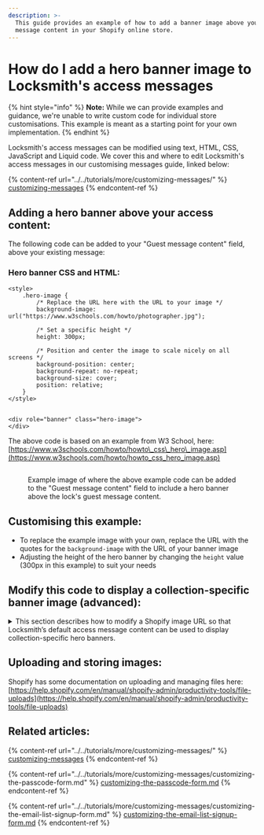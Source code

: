 ```yaml
---
description: >-
  This guide provides an example of how to add a banner image above your access
  message content in your Shopify online store.
---
```


# How do I add a hero banner image to Locksmith's access messages

{% hint style="info" %}
**Note:** While we can provide examples and guidance, we're unable to write custom code for individual store customisations. This example is meant as a starting point for your own implementation.
{% endhint %}

Locksmith's access messages can be modified using text, HTML, CSS, JavaScript and Liquid code. We cover this and where to edit Locksmith's access messages in our customising messages guide, linked below:

{% content-ref url="../../tutorials/more/customizing-messages/" %}
[customizing-messages](../../tutorials/more/customizing-messages/)
{% endcontent-ref %}

## Adding a hero banner above your access content:&#x20;

The following code can be added to your "Guest message content" field, above your existing message:

### Hero banner CSS and HTML:

```
<style>
    .hero-image {
        /* Replace the URL here with the URL to your image */
        background-image: url("https://www.w3schools.com/howto/photographer.jpg");
    
        /* Set a specific height */
        height: 300px;
        
        /* Position and center the image to scale nicely on all screens */
        background-position: center;
        background-repeat: no-repeat;
        background-size: cover;
        position: relative;
    }       
</style>
            
            
<div role="banner" class="hero-image">
</div>
```

The above code is based on an example from W3 School, here: [https://www.w3schools.com/howto/howto\_css\_hero\_image.asp](https://www.w3schools.com/howto/howto_css_hero_image.asp)

<figure><img src="../../.gitbook/assets/Screenshot 2024-12-11 at 8.10.56 pm.png" alt=""><figcaption><p>Example image of where the above example code can be added to the "Guest message content" field to include a hero banner above the lock's guest message content.</p></figcaption></figure>

## Customising this example:&#x20;

* To replace the example image with your own, replace the URL with the quotes for the `background-image` with the URL of your banner image
* Adjusting the height of the hero banner by changing the `height` value (300px in this example) to suit your needs

## Modify this code to display a collection-specific banner image (advanced):

<details>

<summary>This section describes how to modify a Shopify image URL so that Locksmith’s default access message content can be used to display collection-specific hero banners.</summary>

It’s possible to add some Liquid code if you would like to display a collection-specific banner image to multiple collections without needing to customise the above code for each image and then applying that to each collection lock.

### To set this up:

1.  **Image titles:**

    You’ll need to title each banner image with the corresponding collection handle. For example, if your collection is located at my-store.myshopify.com/collections/**collection-a**, then the image title for this collection should be **collection-a**.
2.  **Image file types:**

    Make sure all your collection banner images are of the same file type. This can be any file type compatible with [Shopify’s file requirements](https://help.shopify.com/en/manual/shopify-admin/productivity-tools/file-uploads#file-requirements) (or wherever you’ve stored your images), so long as they’re consistent.
3.  **Image file paths:**

    Images stored with Shopify will have a file path similar to the following example, where the image is titled **collection-a**:

    `https://cdn.shopify.com/s/files/1/1234/5678/9012/files/collection-a.jpeg`\


    This path should remain the same for all your images, except for the image title.
4.  **Modifying the image link:**

    You can modify a link for one of your images by replacing the image title with the following Liquid:

    `{{ collection.handle }}`\


    This will give you URL like this:

    `https://cdn.shopify.com/s/files/1/1234/5678/9012/files/{{ collection.handle }}.jpeg`
5.  **Updating the style code:**

    The URL can then be added to the background-image style element’s URL.\


    <figure><img src="../../.gitbook/assets/Screenshot 2024-12-12 at 4.41.12 pm.png" alt=""><figcaption></figcaption></figure>
6.  **Editing the default message content:**

    [Locksmith’s default access messages](../../tutorials/more/customizing-messages/#default-messages) are located in the Locksmith app’s Settings tab. By adding this modified hero banner image code to a message field in Locksmith’s settings—instead of a specific lock’s settings page—the code will apply to any lock that is using the default message.

#### **(Optional) Limiting the scope of the hero banner code to collection and product pages:**

The banner code can be wrapped in some Liquid so that it runs only on collection and product pages. Here’s an example of Liquid for this purpose:

```
{% raw %}
{% if template == "collection" or "product" %}
  banner code goes here
{% endif %}
{% endraw %}
```

</details>

## Uploading and storing images:

Shopify has some documentation on uploading and managing files here: [https://help.shopify.com/en/manual/shopify-admin/productivity-tools/file-uploads](https://help.shopify.com/en/manual/shopify-admin/productivity-tools/file-uploads)



## Related articles:

{% content-ref url="../../tutorials/more/customizing-messages/" %}
[customizing-messages](../../tutorials/more/customizing-messages/)
{% endcontent-ref %}

{% content-ref url="../../tutorials/more/customizing-messages/customizing-the-passcode-form.md" %}
[customizing-the-passcode-form.md](../../tutorials/more/customizing-messages/customizing-the-passcode-form.md)
{% endcontent-ref %}

{% content-ref url="../../tutorials/more/customizing-messages/customizing-the-email-list-signup-form.md" %}
[customizing-the-email-list-signup-form.md](../../tutorials/more/customizing-messages/customizing-the-email-list-signup-form.md)
{% endcontent-ref %}
